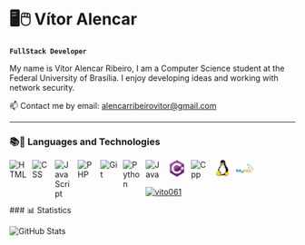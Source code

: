 # 🖥🖱 Vítor Alencar

**`FullStack Developer`**

My name is Vítor Alencar Ribeiro, I am a Computer Science student at the Federal University of Brasília. I enjoy developing ideas and working with network security.

📫 Contact me by email: alencarribeirovitor@gmail.com

---

### 📚🤖 Languages and Technologies

<img 
    align="left" 
    alt="HTML"
    title="HTML" 
    width="30px" 
    style="padding-right: 10px;" 
    src="https://cdn.jsdelivr.net/gh/devicons/devicon@latest/icons/html5/html5-original.svg" 
/>
<img 
    align="left" 
    alt="CSS" 
    title="CSS"
    width="30px" 
    style="padding-right: 10px;" 
    src="https://cdn.jsdelivr.net/gh/devicons/devicon@latest/icons/css3/css3-original.svg" 
/>
<img 
    align="left" 
    alt="JavaScript" 
    title="JavaScript"
    width="30px" 
    style="padding-right: 10px;" 
    src="https://cdn.jsdelivr.net/gh/devicons/devicon@latest/icons/javascript/javascript-original.svg" 
/>
<img 
    align="left" 
    alt="PHP" 
    title="PHP"
    width="30px" 
    style="padding-right: 10px;" 
    src="https://cdn.jsdelivr.net/gh/devicons/devicon@latest/icons/php/php-original.svg" 
/>
<img 
    align="left" 
    alt="Git" 
    title="Git"
    width="30px" 
    style="padding-right: 10px;" 
    src="https://cdn.jsdelivr.net/gh/devicons/devicon@latest/icons/git/git-original.svg" 
/>
<img 
    align="left" 
    alt="Python" 
    title="Python"
    width="30px" 
    style="padding-right: 10px;" 
    src="https://cdn.jsdelivr.net/gh/devicons/devicon@latest/icons/python/python-original.svg" 
/>
<img
    align="left" 
    alt="Java" 
    width="30px"
    style="padding-right: 10px;" 
    src="https://cdn.jsdelivr.net/gh/devicons/devicon@latest/icons/java/java-original-wordmark.svg" 
/>
<img
    align="left" 
    alt="Csharp" 
    width="30px"
    style="padding-right: 10px;" 
    src="https://raw.githubusercontent.com/devicons/devicon/master/icons/csharp/csharp-original.svg" 
/>
<img
    align="left" 
    alt="Cpp" 
    width="30px"
    style="padding-right: 10px;" 
    src="https://cdn.jsdelivr.net/gh/devicons/devicon@latest/icons/cplusplus/cplusplus-original.svg" 
/>
<img
    align="left" 
    alt="Cpp" 
    width="30px"
    style="padding-right: 10px;" 
    src="https://raw.githubusercontent.com/devicons/devicon/master/icons/linux/linux-original.svg" 
/>
<img
    align="left" 
    alt="Cpp" 
    width="30px"
    style="padding-right: 10px;" 
    src="https://raw.githubusercontent.com/devicons/devicon/master/icons/mysql/mysql-original-wordmark.svg" 
/>

<br/>
<br/>

<p align="left"> <a href="https://github.com/ryo-ma/github-profile-trophy"><img src="https://github-profile-trophy.vercel.app/?username=vito061" alt="vito061" /></a> </p>
<!--
<img align="left" src="https://media1.giphy.com/media/jtXRDVzaCPXSynUz7h/giphy.gif?cid=ecf05e47nkbzwzyyxa0yyvkccmxo3mxv6haug09oppk1hili&rid=giphy.gif&ct=g"  />
-->
### 📊 Statistics

<p>
  <img 
    align="left" 
    alt="GitHub Stats" 
    height="200" 
    style="padding-right: 10px;" 
    src="https://github-readme-stats.vercel.app/api?username=vito061&show_icons=true&theme=onedark&include_all_commits=true" 
  />
<!--
<img 
      align="left" 
      alt="GitHub Stats" 
      height="200" 
      src="https://github-readme-stats.vercel.app/api/top-langs/?username=vito061&theme=onedark&layout=compact&custom_title=Tecnologias&langs_count=9" 
  />
-->
</p>

